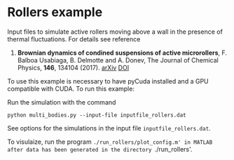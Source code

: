 # Rollers example

Input files to simulate active rollers moving above a wall in the
presence of thermal fluctuations. For details see reference

1. **Brownian dynamics of condined suspensions of active microrollers**, F. Balboa Usabiaga, B. Delmotte and A. Donev,
The Journal of Chemical Physics, **146**, 134104 (2017). [arXiv](https://arxiv.org/abs/1612.00474)
[DOI](http://dx.doi.org/10.1063/1.4979494)

To use this example is necessary to have pyCuda installed and a GPU
compatible with CUDA. To run this example: 

Run the simulation with the command

```
python multi_bodies.py --input-file inputfile_rollers.dat
```

See options for the simulations in the input file
`inputfile_rollers.dat`.

To visulaize, run the program `./run_rollers/plot_config.m' in MATLAB after data has been generated
in the directory `./run_rollers'.

